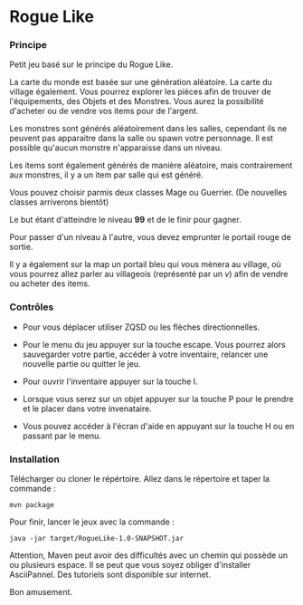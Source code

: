 # Rogue Like

### Principe
Petit jeu basé sur le principe du Rogue Like.

La carte du monde est basée sur une génération aléatoire. La carte du village également. Vous pourrez explorer les pièces afin de trouver de l'équipements, des Objets
et des Monstres. Vous aurez la possibilité d'acheter ou de vendre vos items pour de l'argent.

Les monstres sont générés aléatoirement dans les salles, cependant ils ne peuvent pas apparaitre dans la salle ou spawn votre personnage.
Il est possible qu'aucun monstre n'apparaisse dans un niveau.

Les items sont également générés de manière aléatoire, mais contrairement aux monstres, il y a un item par salle qui est généré.

Vous pouvez choisir parmis deux classes Mage ou Guerrier. (De nouvelles classes arriverons bientôt)

Le but étant d'atteindre le niveau **99** et de le finir pour gagner.

Pour passer d'un niveau à l'autre, vous devez emprunter le portail rouge de sortie.

Il y a également sur la map un portail bleu qui vous mènera au village, où vous pourrez allez parler au villageois (représenté par un *v*) afin de vendre ou acheter des items.

### Contrôles
- Pour vous déplacer utiliser ZQSD ou les flèches directionnelles.

- Pour le menu du jeu appuyer sur la touche escape. Vous pourrez alors sauvegarder votre partie, accéder à votre inventaire, relancer une nouvelle partie ou quitter le jeu.

- Pour ouvrir l'inventaire appuyer sur la touche I.

- Lorsque vous serez sur un objet appuyer sur la touche P pour le prendre et le placer dans votre invenataire.

- Vous pouvez accéder à l'écran d'aide en appuyant sur la touche H ou en passant par le menu.
### Installation
Télécharger ou cloner le répértoire.
Allez dans le répertoire et taper la commande :
```
mvn package
```
Pour finir, lancer le jeux avec la commande :
```
java -jar target/RogueLike-1.0-SNAPSHOT.jar
```
Attention, Maven peut avoir des difficultés avec un chemin qui possède un ou plusieurs espace.
Il se peut que vous soyez obliger d'installer AsciiPannel. Des tutoriels sont disponible sur internet.

Bon amusement.